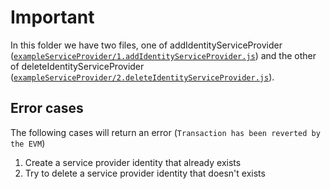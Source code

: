 # Important
In this folder we have two files, one of addIdentityServiceProvider ([`exampleServiceProvider/1.addIdentityServiceProvider.js`](1.addIdentityServiceProvider.js)) and the other of deleteIdentityServiceProvider ([`exampleServiceProvider/2.deleteIdentityServiceProvider.js`](2.deleteIdentityServiceProvider.js)).

## Error cases
The following cases will return an error (`Transaction has been reverted by the EVM`)
1. Create a service provider identity that already exists
2. Try to delete a service provider identity that doesn't exists


